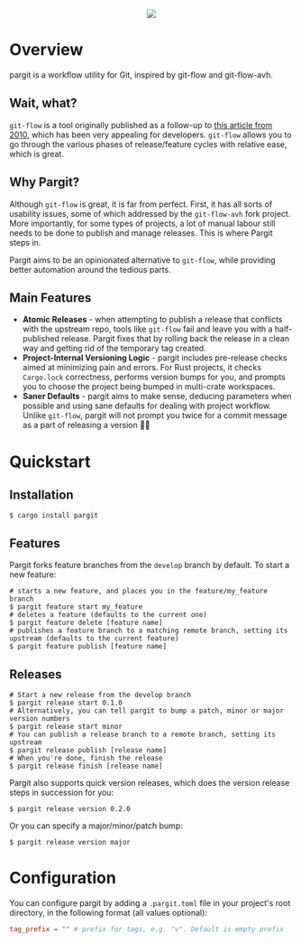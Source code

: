 <p align="center">
  <img src="https://github.com/vmalloc/pargit/blob/develop/p-logo.png?raw=true">
</p>

# Overview

pargit is a workflow utility for Git, inspired by git-flow and git-flow-avh.

## Wait, what?

`git-flow` is a tool originally published as a follow-up to [this article from 2010](https://nvie.com/posts/a-successful-git-branching-model/), which has been very appealing for developers. `git-flow` allows you to go through the various phases of release/feature cycles with relative ease, which is great.

## Why Pargit?

Although `git-flow` is great, it is far from perfect. First, it has all sorts of usability issues, some of which addressed by the `git-flow-avh` fork project. More importantly, for some types of projects, a lot of manual labour still needs to be done to publish and manage releases. This is where Pargit steps in.

Pargit aims to be an opinionated alternative to `git-flow`, while providing better automation around the tedious parts.

## Main Features

* **Atomic Releases** - when attempting to publish a release that conflicts with the upstream repo, tools like `git-flow` fail and leave you with a half-published release. Pargit fixes that by rolling back the release in a clean way and getting rid of the temporary tag created.
* **Project-Internal Versioning Logic** - pargit includes pre-release checks aimed at minimizing pain and errors. For Rust projects, it checks `Cargo.lock` correctness, performs version bumps for you, and prompts you to choose the project being bumped in multi-crate workspaces.
* **Saner Defaults** - pargit aims to make sense, deducing parameters when possible and using sane defaults for dealing with project workflow. Unlike `git-flow`, pargit will not prompt you twice for a commit message as a part of releasing a version 🤦‍♂️

# Quickstart


## Installation

```shell
$ cargo install pargit
```
## Features

Pargit forks feature branches from the `develop` branch by default. To start a new feature:
```shell
# starts a new feature, and places you in the feature/my_feature branch
$ pargit feature start my_feature 
# deletes a feature (defaults to the current one)
$ pargit feature delete [feature name] 
# publishes a feature branch to a matching remote branch, setting its upstream (defaults to the current feature)
$ pargit feature publish [feature name]
```

## Releases

```shell
# Start a new release from the develop branch
$ pargit release start 0.1.0
# Alternatively, you can tell pargit to bump a patch, minor or major version numbers
$ pargit release start minor
# You can publish a release branch to a remote branch, setting its upstream
$ pargit release publish [release name]
# When you're done, finish the release
$ pargit release finish [release name]
```

Pargit also supports quick version releases, which does the version release steps in succession for you:
```shell
$ pargit release version 0.2.0
```
Or you can specify a major/minor/patch bump:
```shell
$ pargit release version major
```

# Configuration

You can configure pargit by adding a `.pargit.toml` file in your project's root directory, in the following format (all values optional):

```toml
tag_prefix = "" # prefix for tags, e.g. "v". Default is empty prefix